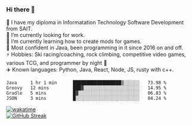 ### Hi there 👋  
🏫 I have my diploma in Informatation Technology Software Development from SAIT.  
🔭 I’m currently looking for work.  
🌱 I’m currently learning how to create mods for games.  
💬 Most confident in Java, been programming in it since 2016 on and off.    
⚡ Hobbies: Ski racing/coaching, rock climbing, competitive video games, various TCG, and programmer by night 🦉    
✈️ Known languages: Python, Java, React, Node, JS, rusty with c++.   

<!--START_SECTION:waka-->

```text
Java     1 hr 1 min      ██████████████████▒░░░░░░   73.98 %
Groovy   12 mins         ███▓░░░░░░░░░░░░░░░░░░░░░   14.95 %
Gradle   5 mins          █▓░░░░░░░░░░░░░░░░░░░░░░░   06.83 %
JSON     3 mins          █░░░░░░░░░░░░░░░░░░░░░░░░   04.24 %
```

<!--END_SECTION:waka-->
[![wakatime](https://wakatime.com/badge/user/0faaefc2-6c25-440d-9987-812d347cadb8.svg)](https://wakatime.com/@0faaefc2-6c25-440d-9987-812d347cadb8)  
[![GitHub Streak](http://github-readme-streak-stats.herokuapp.com?user=liamandaidan&theme=radical&date_format=M%20j%5B%2C%20Y%5D)](https://git.io/streak-stats)
